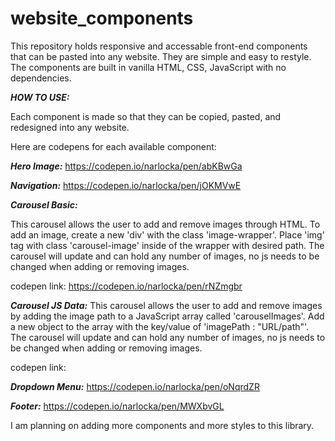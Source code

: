 # website_components
This repository holds responsive and accessable front-end components that can be pasted into any website. They are simple and easy to restyle.
The components are built in vanilla HTML, CSS, JavaScript with no dependencies.

***HOW TO USE:***

Each component is made so that they can be copied, pasted, and redesigned into any website.

Here are codepens for each available component:

***Hero Image:***
  https://codepen.io/narlocka/pen/abKBwGa

***Navigation:***
  https://codepen.io/narlocka/pen/jOKMVwE


***Carousel Basic:***

This carousel allows the user to add and remove images through HTML. To add an image, create a new 'div' with the class 'image-wrapper'. Place 'img' tag with class 'carousel-image' inside of the wrapper with desired path. The carousel will update and can hold any number of images, no js needs to be changed when adding or removing images.

codepen link: https://codepen.io/narlocka/pen/rNZmgbr

***Carousel JS Data:***
This carousel allows the user to add and remove images by adding the image path to a JavaScript array called 'carouselImages'. Add a new object to the array with the key/value of 'imagePath : "URL/path"'. The carousel will update and can hold any number of images, no js needs to be changed when adding or removing images.

codepen link:

***Dropdown Menu:***
  https://codepen.io/narlocka/pen/oNqrdZR

***Footer:***
  https://codepen.io/narlocka/pen/MWXbvGL


I am planning on adding more components and more styles to this library.

